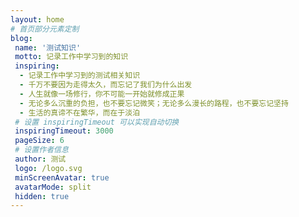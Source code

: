 ```yaml
---
layout: home
# 首页部分元素定制
blog:
 name: '测试知识'
 motto: 记录工作中学习到的知识
 inspiring:
  - 记录工作中学习到的测试相关知识
  - 千万不要因为走得太久，而忘记了我们为什么出发
  - 人生就像一场修行，你不可能一开始就修成正果
  - 无论多么沉重的负担，也不要忘记微笑；无论多么漫长的路程，也不要忘记坚持
  - 生活的真谛不在繁华，而在于淡泊
 # 设置 inspiringTimeout 可以实现自动切换
 inspiringTimeout: 3000
 pageSize: 6
 # 设置作者信息
 author: 测试
 logo: /logo.svg
 minScreenAvatar: true
 avatarMode: split
 hidden: true
---
```

